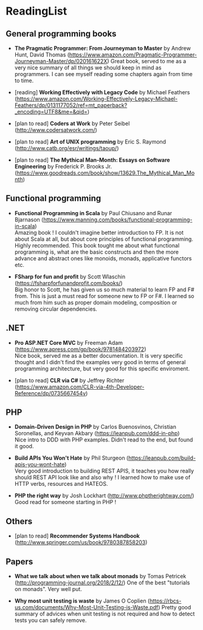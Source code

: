 # ReadingList

## General programming books

- **The Pragmatic Programmer: From Journeyman to Master** by Andrew Hunt, David Thomas (https://www.amazon.com/Pragmatic-Programmer-Journeyman-Master/dp/020161622X)
Great book, served to me as a very nice summary of all things we should keep in mind as programmers. I can see myself reading some chapters again from time to time.

- [reading] **Working Effectively with Legacy Code** by Michael Feathers (https://www.amazon.com/Working-Effectively-Legacy-Michael-Feathers/dp/0131177052/ref=mt_paperback?_encoding=UTF8&me=&qid=)

- [plan to read] **Coders at Work** by Peter Seibel (http://www.codersatwork.com/)

- [plan to read] **Art of UNIX programming** by Eric S. Raymond (http://www.catb.org/esr/writings/taoup/)

- [plan to read] **The Mythical Man-Month: Essays on Software Engineering** by Frederick P. Brooks Jr. (https://www.goodreads.com/book/show/13629.The_Mythical_Man_Month)

## Functional programming

- **Functional Programming in Scala** by Paul Chiusano and Runar Bjarnason (https://www.manning.com/books/functional-programming-in-scala)<br>
Amazing book ! I couldn't imagine better introduction to FP. It is not about Scala at all, but about core principles of functional programming. Highly recommended. This book tought me about what functional programming is, what are the
basic constructs and then the more advance and abstract ones like monoids, monads, applicative functors etc.

- **FSharp for fun and profit** by Scott Wlaschin (https://fsharpforfunandprofit.com/books/)<br>
Big honor to Scott, he has given us so much material to learn FP and F# from. This is just a must read for someone new to FP or F#. I learned so much from him such as proper domain modeling, composition or removing circular dependencies.

## .NET

- **Pro ASP.NET Core MVC** by Freeman Adam (https://www.apress.com/gp/book/9781484203972)<br>
Nice book, served me as a better documentation. It is very specific thought and I didn't find the examples very good in terms of general programming architecture, but very good for this specific enviroment.

- [plan to read] **CLR via C#** by Jeffrey Richter (https://www.amazon.com/CLR-via-4th-Developer-Reference/dp/0735667454v)

## PHP

- **Domain-Driven Design in PHP** by Carlos Buenosvinos, Christian Soronellas, and Keyvan Akbary (https://leanpub.com/ddd-in-php)<br>
Nice intro to DDD with PHP examples. Didn't read to the end, but found it good.

- **Build APIs You Won't Hate** by Phil Sturgeon (https://leanpub.com/build-apis-you-wont-hate)<br>
Very good introduction to building REST APIS, it teaches you how really should REST API look like and also why ! 
I learned how to make use of HTTP verbs, resources and HATEOS.

- **PHP the right way** by Josh Lockhart (http://www.phptherightway.com/)<br>
Good read for someone starting in PHP !

## Others

- [plan to read] **Recommender Systems Handbook** (http://www.springer.com/us/book/9780387858203)

## Papers

- **What we talk about when we talk about monads** by Tomas Petricek (http://programming-journal.org/2018/2/12/)
One of the best "tutorials on monads". Very well put.

- **Why most unit testing is waste** by James O Coplien (https://rbcs-us.com/documents/Why-Most-Unit-Testing-is-Waste.pdf)
Pretty good summary of advices when unit testing is not required and how to detect tests you can safely remove.

